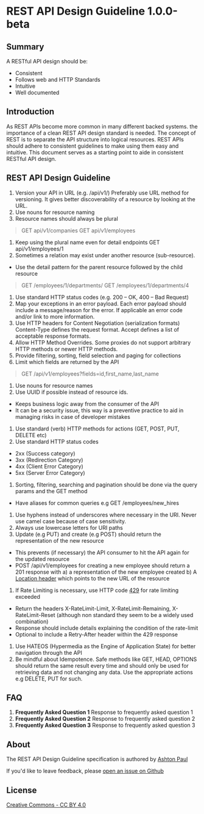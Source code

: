 # REST API Design Guideline 1.0.0-beta

## Summary
A RESTful API design should be:
- Consistent
- Follows web and HTTP Standards
- Intuitive
- Well documented

## Introduction
As REST APIs become more common in many different backed systems.  the importance of a clean REST API design standard is needed. The concept of REST is to separate the API structure into logical resources. REST APIs should adhere to consistent guidelines to make using them easy and intuitive. This document serves as a starting point to aide in consistent RESTful API design.

## REST API Design Guideline 

1. Version your API in URL (e.g. /api/v1/) Preferably use URL method for versioning. It gives better discoverability of a resource by looking at the URL.
1. Use nouns for resource naming
1.  Resource names should always be plural
> GET api/v1/companies
> GET api/v1/employees
1. Keep using the plural name even for detail endpoints
  GET api/v1/employees/1
1. Sometimes a relation may exist under another resource (sub-resource). 
 - Use the detail pattern for the parent resource followed by the child resource
> GET /employees/1/departments/
> GET /employees/1/departments/4  
1. Use standard HTTP status codes (e.g. 200 – OK, 400 – Bad Request)
1. Map your exceptions in an error payload. Each error payload should include a message/reason for the error. If applicable an error code and/or link to more information.
1. Use HTTP headers for Content Negotiation (serialization formats)
Content-Type defines the request format.
Accept defines a list of acceptable response formats.
1. Allow HTTP Method Overrides. Some proxies do not support arbitrary HTTP methods or newer HTTP methods.
1. Provide filtering, sorting, field selection and paging for collections
1. Limit which fields are returned by the API
> GET /api/v1/employees?fields=id,first_name,last_name
1. Use nouns for resource names
1. Use UUID if possible instead of resource ids.
- Keeps business logic away from the consumer of the API
- It can be a security issue, this way is a preventive practice to aid in managing risks in case of developer mistakes 
1. Use standard (verb) HTTP methods for actions (GET, POST, PUT, DELETE etc)
1. Use standard HTTP status codes 
- 2xx (Success category)
- 3xx (Redirection Category)
- 4xx (Client Error Category)
- 5xx (Server Error Category)
1. Sorting, filtering, searching and pagination should be done via the query params and the GET method
- Have aliases for common queries e.g GET /employees/new_hires
1. Use hyphens instead of underscores where necessary in the URI. Never use camel case because of case sensitivity.
1. Always use lowercase letters for URI paths
1. Update (e.g PUT) and create (e.g POST) should return the representation of the new resource
- This prevents (if necessary) the API consumer to hit the API again for the updated resource
- POST /api/v1/employees for creating a new employee should return a 201 response with
  a) a representation of the new employee created
  b) A [Location header](https://www.w3.org/Protocols/rfc2616/rfc2616-sec14.html#sec14.30) which points to the new URL of the resource
1. If Rate Limiting is necessary, use HTTP code [429](https://tools.ietf.org/html/rfc6585#section-4) for rate limiting exceeded
- Return the headers X-RateLimit-Limit, X-RateLimit-Remaining, X-RateLimit-Reset (although non standard they seem to be a widely used combination)
- Response should include details explaining the condition of the rate-limit
- Optional to include a Retry-After header within the 429 response
1. Use HATEOS (Hypermedia as the Engine of Application State) for better navigation through the API
1. Be mindful about Idempotence. Safe methods like GET, HEAD, OPTIONS should return the same result every time and should only be used for retrieving data and not changing any data. Use the appropriate actions e.g DELETE, PUT for such.

## FAQ
1. **Frequently Asked Question 1** 
 Response to frequently asked question 1
1. **Frequently Asked Question 2**
Response to frequently asked question 2
1. **Frequently Asked Question 3**
Response to frequently asked question 3

## About
The REST API Design Guideline specification is authored by [Ashton Paul](https://ashtonpaul.com)

If you'd like to leave feedback, please [open an issue on Github](https://github.com/jusdev)

## License
[Creative Commons - CC BY 4.0](https://creativecommons.org/licenses/by/4.0/)
